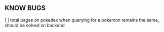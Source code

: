 ## KNOW BUGS
[ ] total pages on pokedex when querying for a pokemon remains the same, should be solved on backend